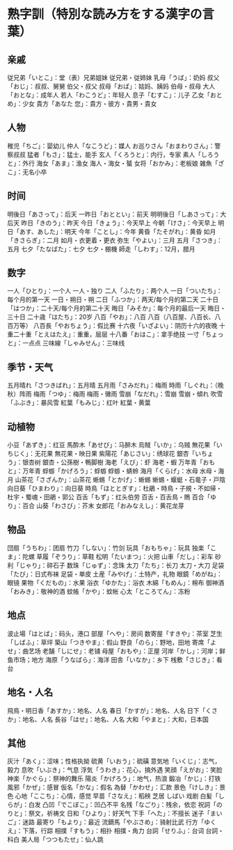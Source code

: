 # 熟字訓（特別な読み方をする漢字の言葉）

## 亲戚

従兄弟「いとこ」：堂（表）兄弟姐妹    従兄弟・従姉妹
乳母「うば」：奶妈
叔父「おじ」：叔叔、舅舅  伯父・叔父
叔母「おば」：姑妈、姨妈  伯母・叔母
大人「おとな」：成年人
若人「わこうど」：年轻人
息子「むすこ」：儿子
乙女「おとめ」：少女
貴方「あなた  您」：貴方・彼方・貴男・貴女

## 人物

稚児「ちご」：婴幼儿
仲人「なこうど」：媒人
お巡りさん「おまわりさん」：警察叔叔
猛者「もさ」：猛士，能手
玄人「くろうと」：内行，专家
素人「しろうと」：外行
海女「あま」：渔女    海人・海女・蜑
女将「おかみ」：老板娘
雑魚「ざこ」：无名小卒

## 时间

明後日「あさって」：后天
一昨日「おととい」：前天
明明後日「しあさって」：大后天
昨日「きのう」：昨天
今日「きょう」：今天早上
今朝「けさ」：今天早上
明日「あす、あした」：明天
今年「ことし」：今年
黄昏「たそがれ」：黄昏
如月「きさらぎ」：二月    如月・衣更着・更衣
弥生「やよい」：三月
五月「さつき」：五月
七夕「たなばた」：七夕    七夕・棚機
師走「しわす」：12月，腊月

## 数字

一人「ひとり」：一个人  一人・独り
二人「ふたり」：两个人
一日「ついたち」：每个月的第一天  一日・朔日・朔
二日「ふつか」：两天/每个月的第二天
二十日「はつか」：二十天/每个月的第二十天
晦日「みそか」：每个月的最后一天    晦日・三十日
二十歳「はたち」：20岁
八百「やお」：八百    八百（八百屋、八百长、八百万等）
八百長「やおちょう」：假比赛
十六夜「いざよい」：阴历十六的夜晚
十重二十重「とえはたえ」：重重，层层
十八番「おはこ」：拿手绝技
一寸「ちょっと」：一点点
三味線「しゃみせん」：三味线

## 季节・天气

五月晴れ「さつきばれ」：五月晴
五月雨「さみだれ」：梅雨
時雨「しぐれ」：（晚秋）阵雨
梅雨「つゆ」：梅雨    梅雨・黴雨
雪崩「なだれ」：雪崩    雪崩・傾れ
吹雪「ふぶき」：暴风雪
紅葉「もみじ」：红叶    紅葉・黄葉

## 动植物

小豆「あずき」：红豆
馬酔木「あせび」：马醉木
烏賊「いか」：乌贼
無花果「いちじく」：无花果  無花果・映日果
紫陽花「あじさい」：绣球花
銀杏「いちょう」：银杏树  銀杏・公孫樹・鴨脚樹
海老「えび」：虾  海老・蝦
万年青「おもと」：万年青
蜉蝣「かげろう」：蜉蝣    蜉蝣・蜻蛉
海月「くらげ」：水母    水母・海月
山茶花「さざんか」：山茶花
蜥蜴「とかげ」：蜥蜴    蜥蜴・蝘蜓・石竜子・戸陰
向日葵「ひまわり」：向日葵
時鳥「ほととぎす」：杜鵑・時鳥・子規・不如帰・杜宇・蜀魂・田鵑・郭公
百舌「もず」：红头伯劳    百舌・百舌鳥・鵙
百合「ゆり」：百合
山葵「わさび」：芥末
女郎花「おみなえし」：黄花龙芽

## 物品

団扇「うちわ」：团扇
竹刀「しない」：竹剑
玩具「おもちゃ」：玩具
独楽「こま」：陀螺
草履「ぞうり」：草鞋
松明「たいまつ」：火把
山車「だし」：彩车
砂利「じゃり」：碎石子
数珠「じゅず」：念珠
太刀「たち」：长刀    太刀・大刀
足袋「たび」：日式布袜    足袋・単皮
土産「みやげ」：土特产，礼物
眼鏡「めがね」：眼镜
果物「くだもの」：水果
浴衣「ゆかた」：浴衣
木綿「もめん」：棉布
御神酒「おみき」：敬神的酒
蚊帳「かや」：蚊帐
心太「ところてん」：冻粉

## 地点

波止場「はとば」：码头，港口
部屋「へや」：房间
数寄屋「すきや」：茶室
芝生「しばふ」：草坪
築山「つきやま」：假山
野良「のら」：野地，田地
寄席「よせ」：曲艺场
老舗「しにせ」：老铺
母屋「おもや」：正屋
河岸「かし」：河岸；鲜鱼市场；地方
海原「うなばら」：海洋
田舎「いなか」：乡下
桟敷「さじき」：看台

## 地名・人名

飛鳥・明日香「あすか」：地名、人名
春日「かすが」：地名、人名
日下「くさか」：地名、人名
長谷「はせ」：地名、人名
大和「やまと」：大和，日本国

## 其他

灰汁「あく」：涩味；性格执拗
硫黄「いおう」：硫磺
意気地「いくじ」：志气，毅力
息吹「いぶき」：气息
浮気「うわき」：花心，搞外遇
笑顔「えがお」：笑脸
神楽「かぐら」：祭神的舞乐
陽炎「かげろう」：地气，热浪
鍛冶「かじ」：打铁
風邪「かぜ」：感冒
仮名「かな」：假名
為替「かわせ」：汇款
景色「けしき」：景色
心地「ここち」：心情，感觉
早苗「さなえ」：稻秧
芝居    しばい	戏剧
白髪「しらが」：白发
凸凹「でこぼこ」：凹凸不平
名残「なごり」：残余，依恋
祝詞「のりと」：祭文，祈祷文
日和「ひより」：好天气
下手「へた」：不擅长
迷子「まいご」：迷路
最寄り「もより」：最近
流鏑馬「やぶさめ」：骑射比武
行方「ゆくえ」：下落，行踪
相撲「すもう」：相扑    相撲・角力
台詞「せりふ」：台词    台詞・科白
美人局「つつもたせ」：仙人跳
